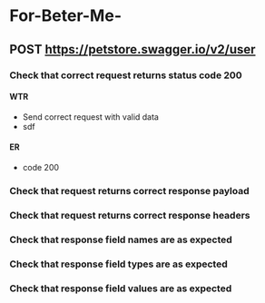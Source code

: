 # For-Beter-Me-

## POST https://petstore.swagger.io/v2/user

### Check that correct request returns status code 200
#### WTR
* Send correct request with valid data
* sdf
#### ER
* code 200

### Check that request returns correct response payload

### Check that request returns correct response headers
### Check that response field names are as expected
### Check that response field types are as expected
### Check that response field values are as expected
